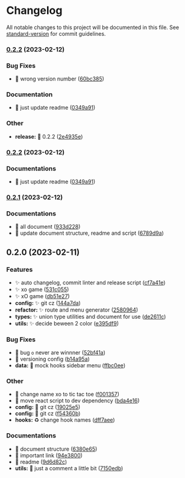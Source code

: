 # Changelog

All notable changes to this project will be documented in this file. See [standard-version](https://github.com/conventional-changelog/standard-version) for commit guidelines.

### [0.2.2](https://github.com/tanawat011/gu-ask-real-2nd/compare/v0.2.1...v0.2.2) (2023-02-12)


### Bug Fixes

* :bug: wrong version number ([60bc385](https://github.com/tanawat011/gu-ask-real-2nd/commits/60bc385ca4b7830cd8e5ff35de5ff7d5c77242c4))


### Documentation

* :memo: just update readme ([0349a91](https://github.com/tanawat011/gu-ask-real-2nd/commits/0349a912e46e10b231ae041cc89e39e6eb4e8e17))


### Other

* **release:** :rocket: 0.2.2 ([2e4935e](https://github.com/tanawat011/gu-ask-real-2nd/commits/2e4935eb898f88d8787923b5159fb97b5002613e))

### [0.2.2](https://github.com/tanawat011/gu-ask-real-2nd/compare/v0.2.1...v0.2.2) (2023-02-12)


### Documentations

* :memo: just update readme ([0349a91](https://github.com/tanawat011/gu-ask-real-2nd/commits/0349a912e46e10b231ae041cc89e39e6eb4e8e17))

### [0.2.1](https://github.com/tanawat011/gu-ask-real-2nd/compare/v0.2.0...v0.2.1) (2023-02-12)


### Documentations

* :memo: all document ([933d228](https://github.com/tanawat011/gu-ask-real-2nd/commits/933d228a5715ef2511fe9caabba5c649d603e938))
* :memo: update document structure, readme and script ([6789d9a](https://github.com/tanawat011/gu-ask-real-2nd/commits/6789d9afb4ae45ea05f881be935e5d4ef27d6cb3))

## 0.2.0 (2023-02-11)


### Features

* :sparkles: auto changelog, commit linter and release script ([cf7a41e](https://github.com/tanawat011/gu-ask-real-2nd/commits/cf7a41e1175446a159e72178e7cf732f494e8c8f))
* :sparkles: xo game ([531c055](https://github.com/tanawat011/gu-ask-real-2nd/commits/531c055a9dd223a27b483240a6bebf44801dac82))
* :sparkles: xO game ([db51e27](https://github.com/tanawat011/gu-ask-real-2nd/commits/db51e27be0e2a4114dfbf1685c406eed15865896))
* **config:** :sparkles: git cz ([144a7da](https://github.com/tanawat011/gu-ask-real-2nd/commits/144a7dacaf7b53dae46f227b5eb087afe15cb195))
* **refactor:** :sparkles: route and menu generator ([2580964](https://github.com/tanawat011/gu-ask-real-2nd/commits/258096448765918292f4b1639429d9dc2cd418fe))
* **types:** :sparkles: union type utilities and document for use ([de2611c](https://github.com/tanawat011/gu-ask-real-2nd/commits/de2611c7c7ac80f10d57dad0a1897615a916b265))
* **utils:** :sparkles: decide beween 2 color ([e395df9](https://github.com/tanawat011/gu-ask-real-2nd/commits/e395df97b7c5b3ed27d0445028e53b9d6c41dfc6))


### Bug Fixes

* :bug: bug `o` never are winnner ([52bf41a](https://github.com/tanawat011/gu-ask-real-2nd/commits/52bf41ae7274427258ff736828f63a5ab4359df1))
* :bug: versioning config ([b14a95a](https://github.com/tanawat011/gu-ask-real-2nd/commits/b14a95a77f17566193db406ed843b9a9dafc0eed))
* **data:** :bug: mock hooks sidebar menu ([ffbc0ee](https://github.com/tanawat011/gu-ask-real-2nd/commits/ffbc0eeba79b8db3a9a872dce7406504db41a974))


### Other

* :hammer: change name xo to tic tac toe ([f001357](https://github.com/tanawat011/gu-ask-real-2nd/commits/f001357741e94f23a0daa3a3e38fb8ac2a34088b))
* :hammer: move react script to dev dependency ([bda4e16](https://github.com/tanawat011/gu-ask-real-2nd/commits/bda4e1635b73cce9dd4854d6c81f5bfbf5e23cd7))
* **config:** :hammer: git cz ([19025e5](https://github.com/tanawat011/gu-ask-real-2nd/commits/19025e563d84449660ea6af6672073fe0f89b92d))
* **config:** :hammer: git cz ([f54360b](https://github.com/tanawat011/gu-ask-real-2nd/commits/f54360b061c8414fef9d2cdf415d6d315fafeda9))
* **hooks:** :recycle: change hook names ([dff7aee](https://github.com/tanawat011/gu-ask-real-2nd/commits/dff7aeef26395a3ad230cf0f1a4c14bde1527134))


### Documentations

* :memo: document structure ([6380e65](https://github.com/tanawat011/gu-ask-real-2nd/commits/6380e654f7727eee3c3731ab26e423a17367252a))
* :memo: important link ([94e3800](https://github.com/tanawat011/gu-ask-real-2nd/commits/94e380044aadb8a4243ba91dcb5f6c7288900faa))
* :memo: readme ([9d6d82c](https://github.com/tanawat011/gu-ask-real-2nd/commits/9d6d82c61f1179e14143da16c4dc7f024ee987f4))
* **utils:** :memo: just a comment a little bit ([7150edb](https://github.com/tanawat011/gu-ask-real-2nd/commits/7150edba86f5cb743ab985bbec9f6599d3ba3e60))
